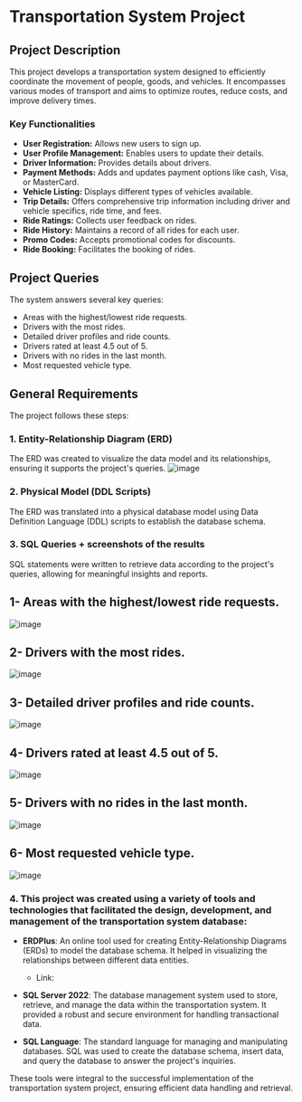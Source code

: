 # Transportation System Project

## Project Description
This project develops a transportation system designed to efficiently coordinate the movement of people, goods, and vehicles.
It encompasses various modes of transport and aims to optimize routes, reduce costs, and improve delivery times.

### Key Functionalities
- **User Registration:** Allows new users to sign up.
- **User Profile Management:** Enables users to update their details.
- **Driver Information:** Provides details about drivers.
- **Payment Methods:** Adds and updates payment options like cash, Visa, or MasterCard.
- **Vehicle Listing:** Displays different types of vehicles available.
- **Trip Details:** Offers comprehensive trip information including driver and vehicle specifics, ride time, and fees.
- **Ride Ratings:** Collects user feedback on rides.
- **Ride History:** Maintains a record of all rides for each user.
- **Promo Codes:** Accepts promotional codes for discounts.
- **Ride Booking:** Facilitates the booking of rides.

## Project Queries
The system answers several key queries:
- Areas with the highest/lowest ride requests.
- Drivers with the most rides.
- Detailed driver profiles and ride counts.
- Drivers rated at least 4.5 out of 5.
- Drivers with no rides in the last month.
- Most requested vehicle type.

## General Requirements
The project follows these steps:

### 1. Entity-Relationship Diagram (ERD)
The ERD was created to visualize the data model and its relationships, ensuring it supports the project's queries.
![image](https://github.com/MuhammadMahmoud7/transportation_system_project1/assets/36486806/cf5355f3-bef4-45d5-9ca1-1e5bba81715d)


### 2. Physical Model (DDL Scripts)
The ERD was translated into a physical database model using Data Definition Language (DDL) scripts to establish the database schema.

### 3. SQL Queries + screenshots of the results
SQL statements were written to retrieve data according to the project's queries, allowing for meaningful insights and reports.

1- Areas with the highest/lowest ride requests.
---------------
![image](https://github.com/MuhammadMahmoud7/transportation_system_project1/assets/36486806/3e747de5-c2b9-42b2-8b8a-459df282826a)

2- Drivers with the most rides.
---------------
![image](https://github.com/MuhammadMahmoud7/transportation_system_project1/assets/36486806/52b1179d-1c04-4db9-a012-1fa6774e2515)

3- Detailed driver profiles and ride counts.
---------------
![image](https://github.com/MuhammadMahmoud7/transportation_system_project1/assets/36486806/18c2726e-309e-4734-b2c5-28972bb2fa6c)

4- Drivers rated at least 4.5 out of 5.
---------------
![image](https://github.com/MuhammadMahmoud7/transportation_system_project1/assets/36486806/ddc058f5-bf85-4ce9-97f6-e6f051cce7d2)

5- Drivers with no rides in the last month.
---------------
![image](https://github.com/MuhammadMahmoud7/transportation_system_project1/assets/36486806/08df9e67-04b3-4766-9bbf-1a7ba825e1f9)

6- Most requested vehicle type.
---------------
![image](https://github.com/MuhammadMahmoud7/transportation_system_project1/assets/36486806/c8d226e1-791f-47e4-8a42-234e11b831e2)

### 4. This project was created using a variety of tools and technologies that facilitated the design, development, and management of the transportation system database:

- **ERDPlus**: An online tool used for creating Entity-Relationship Diagrams (ERDs) to model the database schema. It helped in visualizing the relationships between different data entities.
  - Link: 

- **SQL Server 2022**: The database management system used to store, retrieve, and manage the data within the transportation system. It provided a robust and secure environment for handling transactional data.

- **SQL Language**: The standard language for managing and manipulating databases. SQL was used to create the database schema, insert data, and query the database to answer the project's inquiries.

These tools were integral to the successful implementation of the transportation system project, ensuring efficient data handling and retrieval.





